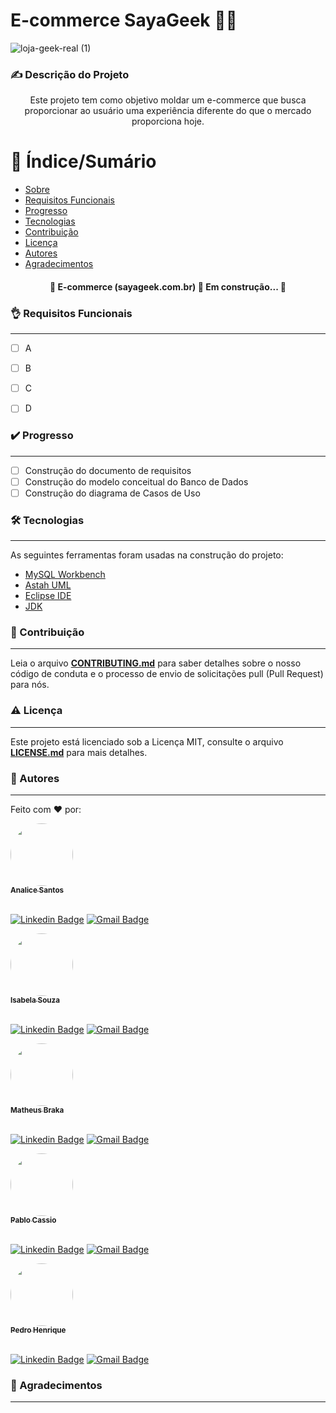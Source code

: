 # E-commerce SayaGeek 🖖🏼

![loja-geek-real (1)](https://user-images.githubusercontent.com/82393094/138558597-9827386b-6f2c-48a5-a6ba-ccfb34abd02f.gif)



### ✍️ Descrição do Projeto
<p align="center">Este projeto tem como objetivo moldar um e-commerce que busca proporcionar ao usuário uma experiência diferente do que o mercado proporciona hoje.</p>


🔖 Índice/Sumário
=================
<!--ts-->
   * [Sobre](#%EF%B8%8F-descrição-do-projeto)
   * [Requisitos Funcionais](#-requisitos-funcionais)
   * [Progresso](#%EF%B8%8F-progresso)
   * [Tecnologias](#-tecnologias)
   * [Contribuição](#-contribuição)
   * [Licença](#%EF%B8%8F-licença)
   * [Autores](#-autores)
   * [Agradecimentos](#-agradecimentos)
   
<!--te-->
<h4 align="center"> 
	🚧  E-commerce (sayageek.com.br) 🚀 Em construção...  🚧
</h4>


### 👌 Requisitos Funcionais
---
- [ ] A
- [ ] B
- [ ] C 
- [ ] D


### ✔️ Progresso
---
- [ ] Construção do documento de requisitos
- [ ] Construção do modelo conceitual do Banco de Dados
- [ ] Construção do diagrama de Casos de Uso	
 
### 🛠 Tecnologias
---
As seguintes ferramentas foram usadas na construção do projeto:

- [MySQL Workbench](https://www.mysql.com/products/workbench/)
- [Astah UML](https://astah.net/downloads/)
- [Eclipse IDE](https://www.eclipse.org/downloads/)
- [JDK](https://www.oracle.com/java/technologies/downloads/#jdk17-windows)

### 🤝 Contribuição
---
Leia o arquivo [**CONTRIBUTING.md**](https://github.com/PabloCassio/E-commerce-SayaGeek-/blob/main/CONTRIBUTING.md) para saber detalhes sobre o nosso código de conduta e o processo de envio de solicitações pull (Pull Request) para nós.

### ⚠️ Licença
---
Este projeto está licenciado sob a Licença MIT, consulte o arquivo [**LICENSE.md**](https://github.com/PabloCassio/E-commerce-SayaGeek-/blob/main/LICENSE) para mais detalhes.

### 📖 Autores
---



Feito com ❤️ por:


<a href="https://github.com/AnaliceX">
 <img style="border-radius: 50%;" src="https://github.com/AnaliceX.png" width="100px;" alt=""/>
 <br />
 <sub><b>Analice Santos</b></sub></a>
<br/><br/>

[![Linkedin Badge](https://img.shields.io/badge/-Analice-blue?style=flat-square&logo=Linkedin&logoColor=white&link=https://www.linkedin.com/in/analice-santos-590962144/)](https://www.linkedin.com/in/analice-santos-590962144/) 
[![Gmail Badge](https://img.shields.io/badge/-analice.san2@gmail.com-c14438?style=flat-square&logo=Gmail&logoColor=white&link=mailto:analice.san2@gmail.com)](mailto:analice.san2@gmail.com)


<a href="https://github.com/Isabela-trad">
 <img style="border-radius: 50%;" src="https://github.com/Isabela-trad.png" width="100px;" alt=""/>
 <br />
 <sub><b>Isabela Souza</b></sub></a> 
<br/><br/>

[![Linkedin Badge](https://img.shields.io/badge/-Isabela-blue?style=flat-square&logo=Linkedin&logoColor=white&link=https://www.linkedin.com/in/isabela-souza-537949223/)](https://www.linkedin.com/in/isabela-souza-537949223/) 
[![Gmail Badge](https://img.shields.io/badge/-souzaisabela9230@gmail.com-c14438?style=flat-square&logo=Gmail&logoColor=white&link=mailto:souzaisabela9230@gmail.com)](mailto:souzaisabela9230@gmail.com)


<a href="https://github.com/MatheusBraka">
 <img style="border-radius: 50%;" src="https://github.com/MatheusBraka.png" width="100px;" alt=""/>
 <br />
 <sub><b>Matheus Braka</b></sub></a> 
 <br/><br/>
 
[![Linkedin Badge](https://img.shields.io/badge/-Matheus-blue?style=flat-square&logo=Linkedin&logoColor=white&link=https://www.linkedin.com/in/matheus-braka-4ba46721b/)](https://www.linkedin.com/in/matheus-braka-4ba46721b/) 
[![Gmail Badge](https://img.shields.io/badge/-matheus.campos.133@gmail.com-c14438?style=flat-square&logo=Gmail&logoColor=white&link=mailto:matheus.campos.133@gmail.com)](mailto:matheus.campos.133@gmail.com)


<a href="https://github.com/PabloCassio">
 <img style="border-radius: 50%;" src="https://github.com/PabloCassio.png" width="100px;" alt=""/>
 <br />
 <sub><b>Pablo Cassio</b></sub></a> 
 <br/><br/>

[![Linkedin Badge](https://img.shields.io/badge/-Pablo-blue?style=flat-square&logo=Linkedin&logoColor=white&link=https://www.linkedin.com/in/pablo-lopes-6b4912207/)](https://www.linkedin.com/in/pablo-lopes-6b4912207/) 
[![Gmail Badge](https://img.shields.io/badge/-pabcassio@gmail.com-c14438?style=flat-square&logo=Gmail&logoColor=white&link=mailto:pabcassio@gmail.com)](mailto:pabcassio@gmail.com)



<a href="https://github.com/Pedro-HCM">
 <img style="border-radius: 50%;" src="https://github.com/Pedro-HCM.png" width="100px;" alt=""/>
 <br />
 <sub><b>Pedro Henrique</b></sub></a> 
 <br/><br/>

 [![Linkedin Badge](https://img.shields.io/badge/-Pedro-blue?style=flat-square&logo=Linkedin&logoColor=white&link=https://www.linkedin.com/pedro-henrique-39a080224/)](https://www.linkedin.com/in/pedro-henrique-39a080224) 
[![Gmail Badge](https://img.shields.io/badge/-pedromarcal223@gmail.com-c14438?style=flat-square&logo=Gmail&logoColor=white&link=mailto:pedromarcal223@gmail.com)](mailto:pedromarcal223@gmail.com)

### 🙏 Agradecimentos
---
